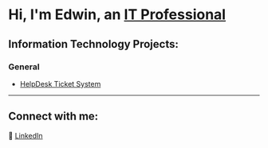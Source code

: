 # Hi, I'm Edwin, an [IT Professional](https://www.linkedin.com/in/edwin-white-888650186/)

## Information Technology Projects:

### **General**
- [HelpDesk Ticket System](https://github.com/Edwin-A-B-White/HelpDesk-Ticket-System)

<!--### **osTicket (Help Desk Ticketing System)**
- [osTicket: Prerequisites and Installation](https://github.com/Edwin-A-B-White/osticket-prereqs)
- [osTicket: Post-Installation Configuration](https://github.com/Edwin-A-B-White/post-install-config)
- [osTicket: Ticket Lifecycle Examples](https://github.com/Edwin-A-B-White/ticket-lifecycle)

### **Microsoft Azure**
- [Configuring On-premises Active Directory within Azure VMs](https://github.com/Edwin-A-B-White/configure-ad)
- [Network Security Groups (NSGs) and Inspecting Network Protocols](https://github.com/Edwin-A-B-White/azure-network-protocols)

### **osTicket/Active Directory Help Desk Deployment and Security** -->

---

## Connect with me:
📌 [LinkedIn](https://www.linkedin.com/in/edwin-white-888650186/)

